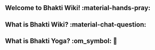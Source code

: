 ## Welcome to Bhakti Wiki! :material-hands-pray:

## What is Bhakti Wiki? :material-chat-question:

## What is Bhakti Yoga? :om_symbol: :prayer_beads: